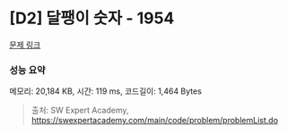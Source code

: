 # [D2] 달팽이 숫자 - 1954 

[문제 링크](https://swexpertacademy.com/main/code/problem/problemDetail.do?contestProbId=AV5PobmqAPoDFAUq) 

### 성능 요약

메모리: 20,184 KB, 시간: 119 ms, 코드길이: 1,464 Bytes



> 출처: SW Expert Academy, https://swexpertacademy.com/main/code/problem/problemList.do